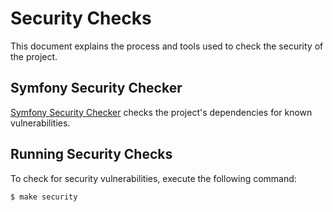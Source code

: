 # Security Checks

This document explains the process and tools used to check the security of the project.

## Symfony Security Checker
[Symfony Security Checker](https://symfony.com/doc/current/components/security-checker.html) checks the project's dependencies for known vulnerabilities.

## Running Security Checks
To check for security vulnerabilities, execute the following command:

    $ make security
